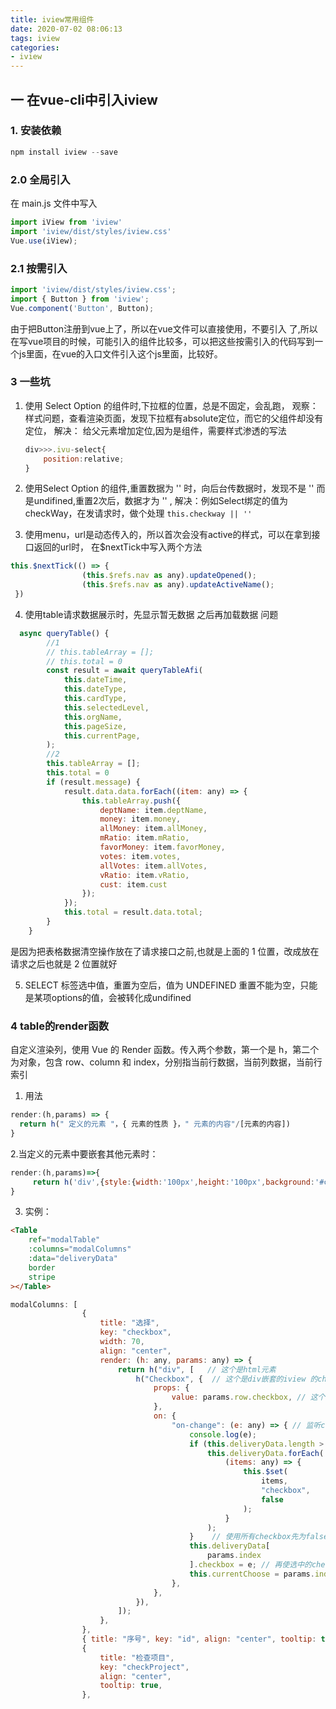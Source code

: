 ```yaml
---
title: iview常用组件
date: 2020-07-02 08:06:13
tags: iview
categories:
- iview
---
```

## 一 在vue-cli中引入iview
### 1. 安装依赖
```js
npm install iview --save
```
### 2.0 全局引入

在 main.js 文件中写入
```js
import iView from 'iview'
import 'iview/dist/styles/iview.css'
Vue.use(iView);
```
### 2.1 按需引入
```js
import 'iview/dist/styles/iview.css';
import { Button } from 'iview';
Vue.component('Button', Button);
```
由于把Button注册到vue上了，所以在vue文件可以直接使用，不要引入 了,所以在写vue项目的时候，可能引入的组件比较多，可以把这些按需引入的代码写到一个js里面，在vue的入口文件引入这个js里面，比较好。

### 3 一些坑
1. 使用 Select Option 的组件时,下拉框的位置，总是不固定，会乱跑，
观察：样式问题，查看渲染页面，发现下拉框有absolute定位，而它的父组件却没有定位，
解决： 给父元素增加定位,因为是组件，需要样式渗透的写法
    ```js
    div>>>.ivu-select{
        position:relative;
    }
    ```
2. 使用Select Option 的组件,重置数据为 '' 时，向后台传数据时，发现不是 '' 而是undifined,重置2次后，数据才为 '' ,
解决：例如Select绑定的值为 checkWay，在发请求时，做个处理 `this.checkway || ''`

3. 使用menu，url是动态传入的，所以首次会没有active的样式，可以在拿到接口返回的url时，
在$nextTick中写入两个方法
```js
this.$nextTick(() => {
                (this.$refs.nav as any).updateOpened();
                (this.$refs.nav as any).updateActiveName();
 }) 
```
4. 使用table请求数据展示时，先显示暂无数据 之后再加载数据 问题
```js
  async queryTable() {
        //1
        // this.tableArray = [];
        // this.total = 0     
        const result = await queryTableAfi(
            this.dateTime,
            this.dateType,
            this.cardType,
            this.selectedLevel,
            this.orgName,
            this.pageSize,
            this.currentPage,
        );
        //2 
        this.tableArray = [];
        this.total = 0      
        if (result.message) {
            result.data.data.forEach((item: any) => {
                this.tableArray.push({
                    deptName: item.deptName, 
                    money: item.money, 
                    allMoney: item.allMoney, 
                    mRatio: item.mRatio, 
                    favorMoney: item.favorMoney, 
                    votes: item.votes,
                    allVotes: item.allVotes, 
                    vRatio: item.vRatio,
                    cust: item.cust
                });
            });
            this.total = result.data.total;
        }
    }
```
是因为把表格数据清空操作放在了请求接口之前,也就是上面的 1 位置，改成放在请求之后也就是 2 位置就好

5. SELECT 标签选中值，重置为空后，值为 UNDEFINED
重置不能为空，只能是某项options的值，会被转化成undifined

### 4 table的render函数
自定义渲染列，使用 Vue 的 Render 函数。传入两个参数，第一个是 h，第二个为对象，包含 row、column 和 index，分别指当前行数据，当前列数据，当前行索引
1. 用法
```js
render:(h,params) => {
  return h(" 定义的元素 "，{ 元素的性质 }，" 元素的内容"/[元素的内容])
}
```
2.当定义的元素中要嵌套其他元素时：
```js
render:(h,params)=>{
     return h('div',{style:{width:'100px',height:'100px',background:'#ccc'}},[h('p','内容2')],'内容1')
}
```
3. 实例：
```html
<Table
    ref="modalTable"
    :columns="modalColumns"
    :data="deliveryData"
    border
    stripe
></Table>
```
```js
modalColumns: [
                {
                    title: "选择",
                    key: "checkbox",
                    width: 70,
                    align: "center",
                    render: (h: any, params: any) => {
                        return h("div", [   // 这个是html元素
                            h("Checkbox", {  // 这个是div嵌套的iview 的checkBox组件
                                props: {
                                    value: params.row.checkbox, // 这个是组件接收的值
                                },
                                on: {
                                    "on-change": (e: any) => { // 监听checkbox
                                        console.log(e);
                                        if (this.deliveryData.length > 0) { //deliveryData是自己传入的表格数据
                                            this.deliveryData.forEach(
                                                (items: any) => {
                                                    this.$set(
                                                        items,
                                                        "checkbox",
                                                        false
                                                    );
                                                }
                                            );
                                        }    // 使用所有checkbox先为false
                                        this.deliveryData[
                                            params.index
                                        ].checkbox = e; // 再使选中的checkbox变为e，e为true或者false
                                        this.currentChoose = params.index; //记录一下index，其他地方用的到
                                    },
                                },
                            }),
                        ]);
                    },
                },
                { title: "序号", key: "id", align: "center", tooltip: true },
                {
                    title: "检查项目",
                    key: "checkProject",
                    align: "center",
                    tooltip: true,
                },
```
